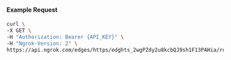 <!-- Code generated for API Clients. DO NOT EDIT. -->

#### Example Request

```bash
curl \
-X GET \
-H "Authorization: Bearer {API_KEY}" \
-H "Ngrok-Version: 2" \
https://api.ngrok.com/edges/https/edghts_2wgPZdy2u8kcbQJ9sh1F13PAHia/routes/edghtsrt_2wgPZgFTTR6yUXfVvE9K37e1iwR/backend
```
